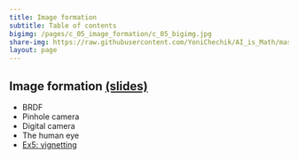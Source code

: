 ```yaml
---
title: Image formation
subtitle: Table of contents
bigimg: /pages/c_05_image_formation/c_05_bigimg.jpg
share-img: https://raw.githubusercontent.com/YoniChechik/AI_is_Math/master/docs/pages/c_05_image_formation/c_05_bigimg.jpg
layout: page
---
```


## **Image formation** [(slides)](/pages/c_05_image_formation/Image_formation.pdf)

- BRDF
- Pinhole camera
- Digital camera
- The human eye
- [Ex5: vignetting](/pages/c_05_image_formation/ex5/)